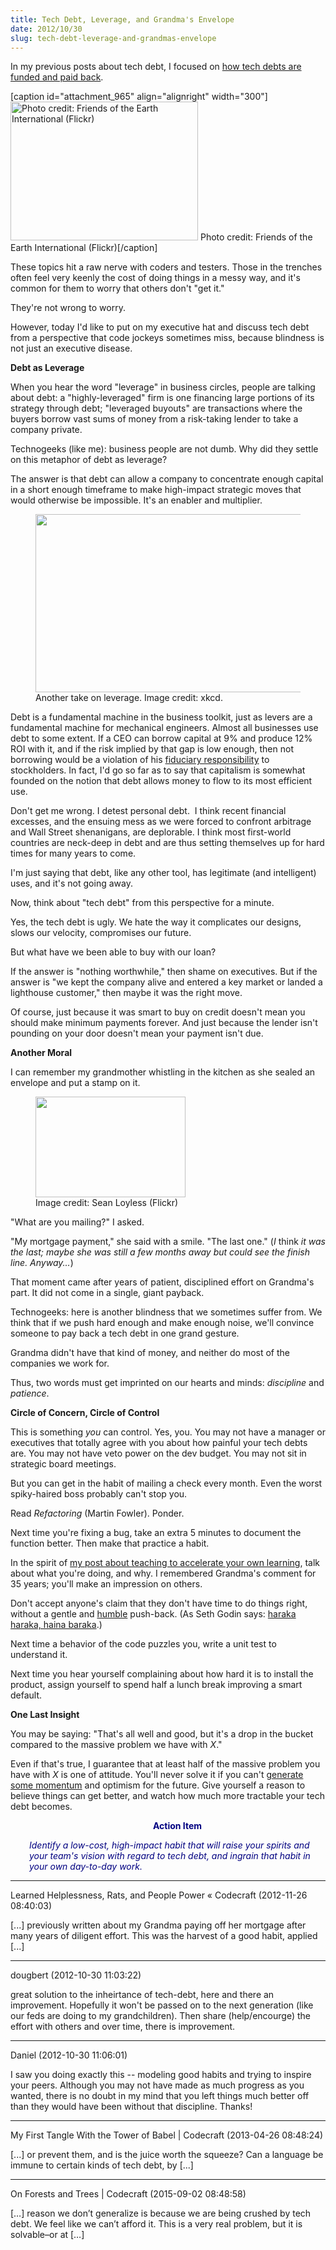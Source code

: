 ```yaml
---
title: Tech Debt, Leverage, and Grandma's Envelope
date: 2012/10/30
slug: tech-debt-leverage-and-grandmas-envelope
---
```


In my previous posts about tech debt, I focused on <a title="Coping With Organizational Alzheimers" href="paying-off-technical-debt.md">how tech debts are funded and paid back</a>.

[caption id="attachment_965" align="alignright" width="300"]<a href="http://www.flickr.com/photos/foei/9530111/"><img class="size-full wp-image-965" alt="Photo credit: Friends of the Earth International (Flickr)" src="http://codecraft.co/wp-content/uploads/2012/10/screen-shot-2013-02-01-at-8-20-20-am.png" width="300" height="222" /></a> Photo credit: Friends of the Earth International (Flickr)[/caption]

These topics hit a raw nerve with coders and testers. Those in the trenches often feel very keenly the cost of doing things in a messy way, and it's common for them to worry that others don't "get it."

They're not wrong to worry.

However, today I'd like to put on my executive hat and discuss tech debt from a perspective that code jockeys sometimes miss, because blindness is not just an executive disease.

<strong>Debt as Leverage</strong>

When you hear the word "leverage" in business circles, people are talking about debt: a "highly-leveraged" firm is one financing large portions of its strategy through debt; "leveraged buyouts" are transactions where the buyers borrow vast sums of money from a risk-taking lender to take a company private.

Technogeeks (like me): business people are not dumb. Why did they settle on this metaphor of debt as leverage?

The answer is that debt can allow a company to concentrate enough capital in a short enough timeframe to make high-impact strategic moves that would otherwise be impossible. It's an enabler and multiplier.

<figure><img alt="" src="http://imgs.xkcd.com/comics/archimedes.png" width="444" height="285" /><figcaption>Another take on leverage. Image credit: xkcd.</figcaption></figure>

Debt is a fundamental machine in the business toolkit, just as levers are a fundamental machine for mechanical engineers. Almost all businesses use debt to some extent. If a CEO can borrow capital at 9% and produce 12% ROI with it, and <!--more-->if the risk implied by that gap is low enough, then not borrowing would be a violation of his <a class="zem_slink" title="Fiduciary" href="http://en.wikipedia.org/wiki/Fiduciary" target="_blank" rel="wikipedia">fiduciary responsibility</a> to stockholders. In fact, I'd go so far as to say that capitalism is somewhat founded on the notion that debt allows money to flow to its most efficient use.

Don't get me wrong. I detest personal debt.  I think recent financial excesses, and the ensuing mess as we were forced to confront arbitrage and Wall Street shenanigans, are deplorable. I think most first-world countries are neck-deep in debt and are thus setting themselves up for hard times for many years to come.

I'm just saying that debt, like any other tool, has legitimate (and intelligent) uses, and it's not going away.

Now, think about "tech debt" from this perspective for a minute.

Yes, the tech debt is ugly. We hate the way it complicates our designs, slows our velocity, compromises our future.

But what have we been able to buy with our loan?

If the answer is "nothing worthwhile," then shame on executives. But if the answer is "we kept the company alive and entered a key market or landed a lighthouse customer," then maybe it was the right move.

Of course, just because it was smart to buy on credit doesn't mean you should make minimum payments forever. And just because the lender isn't pounding on your door doesn't mean your payment isn't due.

<strong>Another Moral</strong>

I can remember my grandmother whistling in the kitchen as she sealed an envelope and put a stamp on it.

<figure><img alt="" src="http://farm5.staticflickr.com/4088/4984697380_29b76f123f_m.jpg" width="240" height="161" /><figcaption>Image credit: Sean Loyless (Flickr)</figcaption></figure>

"What are you mailing?" I asked.

"My mortgage payment," she said with a smile. "The last one." (<em>I </em>think<em> it was the last; maybe she was still a few months away but could see the finish line. Anyway...</em>)

That moment came after years of patient, disciplined effort on Grandma's part. It did not come in a single, giant payback.

Technogeeks: here is another blindness that we sometimes suffer from. We think that if we push hard enough and make enough noise, we'll convince someone to pay back a tech debt in one grand gesture.

Grandma didn't have that kind of money, and neither do most of the companies we work for.

Thus, two words must get imprinted on our hearts and minds: <em>discipline</em> and <em>patience</em>.

<strong>Circle of Concern, Circle of Control</strong>

This is something <em>you</em> can control. Yes, you. You may not have a manager or executives that totally agree with you about how painful your tech debts are. You may not have veto power on the dev budget. You may not sit in strategic board meetings.

But you can get in the habit of mailing a check every month. Even the worst spiky-haired boss probably can't stop you.

Read <em>Refactoring</em> (Martin Fowler). Ponder.

Next time you're fixing a bug, take an extra 5 minutes to document the function better. Then make that practice a habit.

In the spirit of <a href="six-learning-tips-for-tech-folks.md">my post about teaching to accelerate your own learning</a>, talk about what you're doing, and why. I remembered Grandma's comment for 35 years; you'll make an impression on others.

Don't accept anyone's claim that they don't have time to do things right, without a gentle and <a title="Humility" href="humility.md">humble</a> push-back. (As Seth Godin says: <a href="http://sethgodin.typepad.com/seths_blog/2012/09/doing-it-in-a-hurry-almost-always-takes-longer.html" target="_blank">haraka haraka, haina baraka</a>.)

Next time a behavior of the code puzzles you, write a unit test to understand it.

Next time you hear yourself complaining about how hard it is to install the product, assign yourself to spend half a lunch break improving a smart default.

<strong>One Last Insight</strong>

You may be saying: "That's all well and good, but it's a drop in the bucket compared to the massive problem we have with <em>X</em>."

Even if that's true, I guarantee that at least half of the massive problem you have with <em>X</em> is one of attitude. You'll never solve it if you can't <a title="Roland Whatcott: Manage momentum." href="roland-whatcott-manage-momentum.md">generate some momentum</a> and optimism for the future. Give yourself a reason to believe things can get better, and watch how much more tractable your tech debt becomes.
<p style="padding-left:30px;text-align:center;"><strong><span style="color:#000080;">Action Item</span></strong></p>
<p style="padding-left:30px;"><em><span style="color:#000080;">Identify a low-cost, high-impact habit that will raise your spirits and your team's vision with regard to tech debt, and ingrain that habit in your own day-to-day work.</span></em></p>

---

Learned Helplessness, Rats, and People Power &laquo; Codecraft (2012-11-26 08:40:03)

[...] previously written about my Grandma paying off her mortgage after many years of diligent effort. This was the harvest of a good habit, applied [...]

---

dougbert (2012-10-30 11:03:22)

great solution to the inheirtance of tech-debt, here and there an improvement. Hopefully it won't be passed on to the next generation (like our feds are doing to my grandchildren). Then share (help/encourge)  the effort with others and over time, there is improvement.

---

Daniel (2012-10-30 11:06:01)

I saw you doing exactly this -- modeling good habits and trying to inspire your peers. Although you may not have made as much progress as you wanted, there is no doubt in my mind that you left things much better off than they would have been without that discipline. Thanks!

---

My First Tangle With the Tower of Babel | Codecraft (2013-04-26 08:48:24)

[...] or prevent them, and is the juice worth the squeeze? Can a language be immune to certain kinds of tech debt, by [...]

---

On Forests and Trees | Codecraft (2015-09-02 08:48:58)

[…] reason we don’t generalize is because we are being crushed by tech debt. We feel like we can’t afford it. This is a very real problem, but it is solvable–or at […]